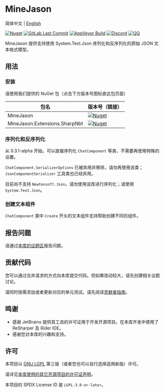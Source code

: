 # MineJason

简体中文 | [English](README-en.md)

[![Nuget](https://img.shields.io/nuget/v/MineJason?style=flat-square&logo=nuget&label=%20)](https://www.nuget.org/packages/MineJason)
[![GitLab Last Commit](https://img.shields.io/gitlab/last-commit/WithLithum%2FMineJason?style=flat-square)](https://gitlab.com/WithLithum/MineJason/-/commits/trunk?ref_type=heads)
[![AppVeyor Build](https://img.shields.io/appveyor/build/WithLithum/minejason?style=flat-square&logo=appveyor&logoColor=white&label=%20)](https://ci.appveyor.com/project/WithLithum/minejason)
[![Discord](https://img.shields.io/discord/1178887806286823424?style=flat-square&logo=discord&logoColor=white&label=%20&color=blue)](https://discord.gg/UFfWb9Rj)
[![QQ](https://img.shields.io/badge/qq%20group-join-blue?style=flat-square
)](https://qm.qq.com/cgi-bin/qm/qr?k=reIRa9w7-vMBemqim7NdREX7vNKirNFo&jump_from=webapi&authKey=UnyZ5LWlfV8g8VCEffm2CShHd9PVPHP5CaXVbxkF2wwZj6FtXGEU/M7jRbU4e/K2)

MineJason 提供支持使用 System.Text.Json 序列化和反序列化的原始 JSON 文本格式模型。

## 用法

### 安装

请使用我们提供的 NuGet 包（点击下方版本号图标直达包页面）

| 包名                          | 版本号（链接）                                                                                                                                                                 |
|-------------------------------|-------------------------------------------------------------------------------------------------------------------------------------------------------------------------------|
| MineJason                     | [![Nuget](https://img.shields.io/nuget/v/MineJason?style=flat-square&logo=nuget&label=%20)](https://www.nuget.org/packages/MineJason)                                         |
| MineJason.Extensions.SharpNbt | [![Nuget](https://img.shields.io/nuget/v/MineJason.Extensions.SharpNbt?style=flat-square&logo=nuget&label=%20)](https://www.nuget.org/packages/MineJason.Extensions.SharpNbt) |

### 序列化和反序列化

从 0.3.1-alpha 开始，可以直接序列化 `ChatComponent` 等类，不需要再使用特殊的设置。

`ChatComponent.SerializerOptions` 已被弃用并移除，请勿再使用该类；`JsonComponentSerializer` 工具类也已经弃用。

目前尚不支持 `Newtonsoft.Json`，请勿使用该库进行序列化；请使用 `System.Text.Json`。

### 创建文本组件

`ChatComponent` 类中 `Create` 开头的文本组件支持帮助创建不同的组件。

## 报告问题

请通过[本库的议题区](https://gitlab.com/WithLithum/MineJason/issues)报告问题。

## 贡献代码

您可以通过合并请求的方式向本库提交代码。但如果改动较大，请先创建相关议题讨论。

请同时按需添加或者更新对应的单元测试。请先阅读[贡献者指南](CONTRIBUTING.md)。

## 鸣谢

- 感谢 JetBrains 提供其工具的许可证用于开发开源项目。在本库开发中使用了 ReSharper 及 Rider IDE。
- 感谢您对本库的兴趣和支持。

## 许可

本项目以 [GNU LGPL](COPYING.LESSER.txt) 第三版（或者您也可以自行选择适用新版）许可。

请详见[本库使用的其它开源项目的许可证声明](ACKNOWLEDGEMENTS.txt)。

本项目的 SPDX License ID 是 `LGPL-3.0-or-later`。
